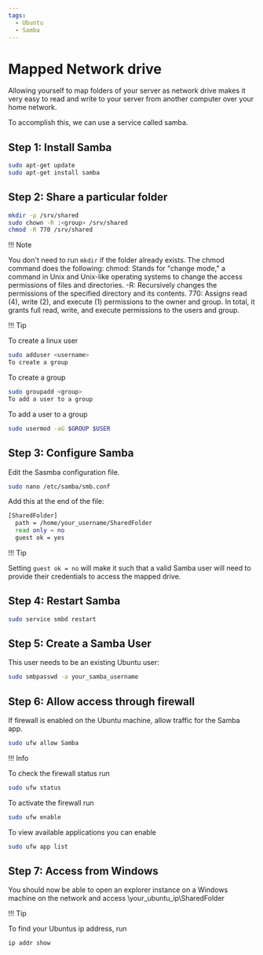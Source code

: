 ```yaml
---
tags:
  - Ubuntu
  - Samba
---
```


# Mapped Network drive

Allowing yourself to map folders of your server as network drive makes it very easy to read and write to your server from another computer over your home network.

To accomplish this, we can use a service called samba.

## Step 1: Install Samba

```bash
sudo apt-get update
sudo apt-get install samba
```
## Step 2: Share a particular folder

```bash
mkdir -p /srv/shared
sudo chown -R :<group> /srv/shared
chmod -R 770 /srv/shared
```
!!! Note

You don't need to run `mkdir` if the folder already exists. The chmod command does the following: chmod: Stands for "change mode," a command in Unix and Unix-like operating systems to change the access permissions of files and directories. -R: Recursively changes the permissions of the specified directory and its contents. 770: Assigns read (4), write (2), and execute (1) permissions to the owner and group. In total, it grants full read, write, and execute permissions to the users and group.

!!! Tip

To create a linux user


```bash
sudo adduser <username>
To create a group
```
To create a group

```bash
sudo groupadd <group>
To add a user to a group
```
To add a user to a group

```bash
sudo usermod -aG $GROUP $USER
```
## Step 3: Configure Samba
Edit the Sasmba configuration file.

```bash
sudo nano /etc/samba/smb.conf
```
Add this at the end of the file:

```bash
[SharedFolder]
  path = /home/your_username/SharedFolder
  read only = no
  guest ok = yes
```

!!! Tip

Setting `guest ok = no` will make it such that a valid Samba user will need to provide their credentials to access the mapped drive.

## Step 4: Restart Samba

```bash
sudo service smbd restart
```
## Step 5: Create a Samba User
This user needs to be an existing Ubuntu user:
```bash
sudo smbpasswd -a your_samba_username
```

## Step 6: Allow access through firewall
If firewall is enabled on the Ubuntu machine, allow traffic for the Samba app.

```bash
sudo ufw allow Samba
```

!!! Info

To check the firewall status run

```bash
sudo ufw status
```
To activate the firewall run

```bash
sudo ufw enable
```
To view available applications you can enable

```bash
sudo ufw app list
```
## Step 7: Access from Windows

You should now be able to open an explorer instance on a Windows machine on the network and access \\your_ubuntu_ip\SharedFolder

!!! Tip

To find your Ubuntus ip address, run

```bash
ip addr show
```